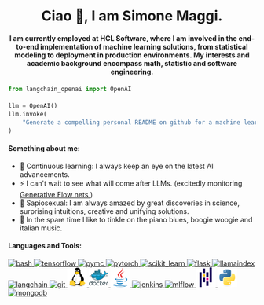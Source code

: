 <h1 align="center"> Ciao 👋, I am Simone Maggi. </h1>
<h4 align="center"> 
I am currently employed at HCL Software, where I am involved in the end-to-end implementation of machine learning solutions,
from statistical modeling to deployment in production environments. My interests and academic background encompass math, statistic and software engineering.
</h4>

<!---
<p align="left"> <a href="https://github.com/ryo-ma/github-profile-trophy"><img src="https://github-profile-trophy.vercel.app/?username=simoneMaggi" alt="simoneMaggi" /></a> </p>
--->
<!---
<p><img align="center" src="https://github-readme-streak-stats.herokuapp.com/?user=simoneMaggi&" alt="simoneMaggi" /></p>
--->

```python
from langchain_openai import OpenAI

llm = OpenAI()
llm.invoke(
    "Generate a compelling personal README on github for a machine learning engineer profile"
)

```


<h4 align="left">Something about me: </h4>
<ul>
  <li> 👀 Continuous learning: I always keep an eye on the latest AI advancements.</li>
  <li>⚡ I can't wait to see what will come after LLMs. (excitedly monitoring <a href="https://arxiv.org/abs/2111.09266" target="_blank" rel="noreferrer">Generative Flow nets </a> )  </li>
  <li>🍎 Sapiosexual: I am always amazed by great discoveries in science, surprising intuitions, creative and unifying solutions.</li>
  <li>🎹 In the spare time I like to tinkle on the piano blues, boogie woogie and italian music. </li>
</ul>


<h4 align="left">Languages and Tools:</h4>
<a href="https://www.gnu.org/software/bash/" target="_blank" rel="noreferrer"> <img src="https://www.vectorlogo.zone/logos/gnu_bash/gnu_bash-icon.svg" alt="bash" width="40" height="40"/> </a>
<a href="https://www.tensorflow.org" target="_blank" rel="noreferrer"> <img src="https://www.vectorlogo.zone/logos/tensorflow/tensorflow-icon.svg" alt="tensorflow" width="40" height="40"/> </a>
<a href="https://www.pymc.io/welcome.html" target="_blank" rel="noreferrer"> <img src="https://cdn.rawgit.com/pymc-devs/pymc/main/docs/logos/svg/PyMC_banner.svg" alt="pymc" width="40" height="40"/> </a>
<a href="https://pytorch.org/" target="_blank" rel="noreferrer"> <img src="https://www.vectorlogo.zone/logos/pytorch/pytorch-icon.svg" alt="pytorch" width="40" height="40"/> </a>
<a href="https://scikit-learn.org/" target="_blank" rel="noreferrer"> <img src="https://upload.wikimedia.org/wikipedia/commons/0/05/Scikit_learn_logo_small.svg" alt="scikit_learn" width="40" height="40"/> </a>
<a href="https://flask.palletsprojects.com/" target="_blank" rel="noreferrer"> <img src="https://www.vectorlogo.zone/logos/pocoo_flask/pocoo_flask-icon.svg" alt="flask" width="40" height="40"/> </a>
<a href="https://www.llamaindex.ai/" target="_blank" rel="noreferrer"> <img src="https://docs.llamaindex.ai/en/stable/_static/assets/LlamaSquareBlack.svg" alt="llamaindex" width="40" height="40"/> </a>
<a href="https://www.langchain.com/" target="_blank" rel="noreferrer"> <img src="https://connectors.airbyte.com/files/metadata/airbyte/destination-langchain/latest/icon.svg" alt="langchain" width="40" height="40"/> </a>
<a href="https://git-scm.com/" target="_blank" rel="noreferrer"> <img src="https://git-scm.com/images/logos/downloads/Git-Icon-1788C.svg" alt="git" width="40" height="40"/> </a>
<a href="https://www.linux.org/" target="_blank" rel="noreferrer"> <img src="https://raw.githubusercontent.com/devicons/devicon/master/icons/linux/linux-original.svg" alt="linux" width="40" height="40"/> </a>
<a href="https://www.docker.com/" target="_blank" rel="noreferrer"> <img src="https://raw.githubusercontent.com/devicons/devicon/master/icons/docker/docker-original-wordmark.svg" alt="docker" width="40" height="40"/> </a> 
<a href="https://www.java.com" target="_blank" rel="noreferrer"> <img src="https://raw.githubusercontent.com/devicons/devicon/master/icons/java/java-original.svg" alt="java" width="40" height="40"/> </a> 
<a href="https://www.jenkins.io" target="_blank" rel="noreferrer"> <img src="https://www.vectorlogo.zone/logos/jenkins/jenkins-icon.svg" alt="jenkins" width="40" height="40"/> </a>
<a href="https://mlflow.org/" target="_blank" rel="noreferrer"> <img src="https://avatars.githubusercontent.com/u/61449322?v=4" alt="mlflow" width="40" height="40"/> </a>
<a href="https://pandas.pydata.org/" target="_blank" rel="noreferrer"> <img src="https://raw.githubusercontent.com/devicons/devicon/2ae2a900d2f041da66e950e4d48052658d850630/icons/pandas/pandas-original.svg" alt="pandas" width="40" height="40"/> </a>
<a href="https://www.python.org" target="_blank" rel="noreferrer"> <img src="https://raw.githubusercontent.com/devicons/devicon/master/icons/python/python-original.svg" alt="python" width="40" height="40"/> </a>
<a href="https://www.mongodb.com/" target="_blank" rel="noreferrer"> <img src="https://www.svgrepo.com/show/331488/mongodb.svg" alt="mongodb" width="40" height="40"/> </a>



<!---
simoneMaggi/simoneMaggi is a ✨ special ✨ repository because its `README.md` (this file) appears on your GitHub profile.
You can click the Preview link to take a look at your changes.
--->
